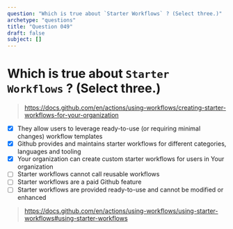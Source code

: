 ```yaml
---
question: "Which is true about `Starter Workflows` ? (Select three.)"
archetype: "questions"
title: "Question 049"
draft: false
subject: []
---
```


# Which is true about `Starter Workflows` ? (Select three.)

> https://docs.github.com/en/actions/using-workflows/creating-starter-workflows-for-your-organization
- [x] They allow users to leverage ready-to-use (or requiring minimal changes) workflow templates
- [x] Github provides and maintains starter workflows for different categories, languages and tooling
- [x] Your organization can create custom starter workflows for users in Your organization
- [ ] Starter workflows cannot call reusable workflows
- [ ] Starter workflows are a paid Github feature
- [ ] Starter workflows are provided ready-to-use and cannot be modified or enhanced
> https://docs.github.com/en/actions/using-workflows/using-starter-workflows#using-starter-workflows
